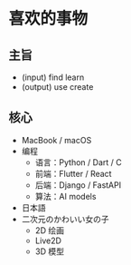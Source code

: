 # 喜欢的事物

## 主旨

- (input) find learn
- (output) use create

## 核心

- MacBook / macOS
- 编程
    - 语言：Python / Dart / C
    - 前端：Flutter / React
    - 后端：Django / FastAPI
    - 算法：AI models
- 日本語
- 二次元のかわいい女の子
    - 2D 绘画
    - Live2D
    - 3D 模型
